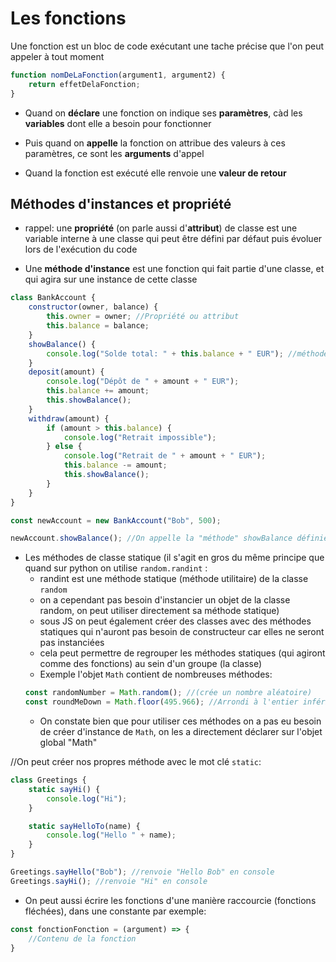 # Les fonctions
Une fonction est un bloc de code exécutant une tache précise que l'on peut appeler à tout moment
```js
function nomDeLaFonction(argument1, argument2) {
    return effetDelaFonction;
}
```

+ Quand on **déclare** une fonction on indique ses **paramètres**, càd les **variables** dont elle a besoin pour fonctionner

+ Puis quand on **appelle** la fonction on attribue des valeurs à ces paramètres, ce sont les **arguments** d'appel

+ Quand la fonction est exécuté elle renvoie une **valeur de retour**


## Méthodes d'instances et propriété
+ rappel: une **propriété** (on parle aussi d'**attribut**) de classe est une variable interne à une classe qui peut être défini par défaut puis évoluer lors de l'exécution du code

+ Une **méthode d'instance** est une fonction qui fait partie d'une classe, et qui agira sur une instance de cette classe
```js
class BankAccount {
    constructor(owner, balance) {
        this.owner = owner; //Propriété ou attribut
        this.balance = balance;
    }
    showBalance() {
        console.log("Solde total: " + this.balance + " EUR"); //méthode d'instance
    }
    deposit(amount) {
        console.log("Dépôt de " + amount + " EUR");
        this.balance += amount;
        this.showBalance();
    }
    withdraw(amount) {
        if (amount > this.balance) {
            console.log("Retrait impossible");
        } else {
            console.log("Retrait de " + amount + " EUR");
            this.balance -= amount;
            this.showBalance();
        }
    }
}

const newAccount = new BankAccount("Bob", 500);

newAccount.showBalance(); //On appelle la "méthode" showBalance définie dans la classe
```

+ Les méthodes de classe statique (il s'agit en gros du même principe que quand sur python on utilise ``random.randint`` : 
    - randint est une méthode statique (méthode utilitaire) de la classe ``random`` 
    - on a cependant pas besoin d'instancier un objet de la classe random, on peut utiliser directement sa méthode statique)
    - sous JS on peut également créer des classes avec des méthodes statiques qui n'auront pas besoin de constructeur car elles ne seront pas instanciées
    - cela peut permettre de regrouper les méthodes statiques (qui agiront comme des fonctions) au sein d'un groupe (la classe)
    - Exemple l'objet ``Math`` contient de nombreuses méthodes:
    ```js
    const randomNumber = Math.random(); //(crée un nombre aléatoire)
    const roundMeDown = Math.floor(495.966); //Arrondi à l'entier inférieur (495)
    ```
    - On constate bien que pour utiliser ces méthodes on a pas eu besoin de créer d'instance de ``Math``, on les a directement déclarer sur l'objet global "Math"

//On peut créer nos propres méthode avec le mot clé ``static``:
```js
class Greetings {
    static sayHi() {
        console.log("Hi");
    }

    static sayHelloTo(name) {
        console.log("Hello " + name);
    }
}

Greetings.sayHello("Bob"); //renvoie "Hello Bob" en console
Greetings.sayHi(); //renvoie "Hi" en console
```

+ On peut aussi écrire les fonctions d'une manière raccourcie (fonctions fléchées), dans une constante par exemple:
```js
const fonctionFonction = (argument) => {
    //Contenu de la fonction
}
```
